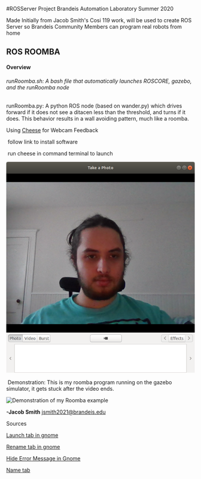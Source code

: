 #ROSServer Project Brandeis Automation Laboratory Summer 2020


Made Initially from Jacob Smith's Cosi 119 work, will be used to create ROS Server so Brandeis Community Members can program real robots from home



## ROS ROOMBA

#### **Overview**

###### runRoomba.sh: A bash file that automatically launches ROSCORE, gazebo, and the runRoomba node

runRoomba.py: A python ROS node (based on wander.py) which drives forward if it does not see a ditacen less than the threshold, and turns if it does. This behavior results in a wall avoiding pattern, much like a roomba.

Using [Cheese](https://help.ubuntu.com/community/Webcam) for Webcam Feedback

​	follow link to install software

​	run cheese in command terminal to launch

![View of Camera Software in Cheese](Camera.png)

​	Demonstration: This is my roomba program running on the gazebo simulator, it gets stuck after the video 	ends.

![Demonstration of my Roomba example](roombaDemo.gif)



**-Jacob Smith** jsmith2021@brandeis.edu



Sources

[Launch tab in gnome](https://unix.stackexchange.com/questions/158434/open-gnome-terminal-with-several-tabs-and-execute-a-few-commands-in-every-tab) 

[Rename tab in gnome](https://unix.stackexchange.com/questions/177572/how-to-rename-terminal-tab-title-in-gnome-terminal)

[Hide Error Message in Gnome](https://stackoverflow.com/questions/15678796/suppress-shell-script-error-messages)

[Name tab](https://unix.stackexchange.com/questions/24734/how-can-i-launch-gnome-terminal-with-unique-titles-for-multiple-tabs)